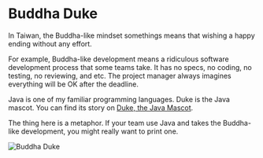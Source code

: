 # Buddha Duke

In Taiwan, the Buddha-like mindset somethings means that wishing a happy ending without any effort.

For example, Buddha-like development means a ridiculous software development process that some teams take. It has no specs, no coding, no testing, no reviewing, and etc. The project manager always imagines everything will be OK after the deadline.

Java is one of my familiar programming languages. Duke is the Java mascot. You can find its story on [Duke, the Java Mascot](https://www.oracle.com/java/duke.html).  

The thing here is a metaphor. If your team use Java and takes the Buddha-like development, you might really want to print one.



![Buddha Duke](https://cdn.thingiverse.com/renders/5a/da/5f/7a/f3/27ae0fab0cbc351ed16d4f5252811ce4_preview_featured.jpg)

